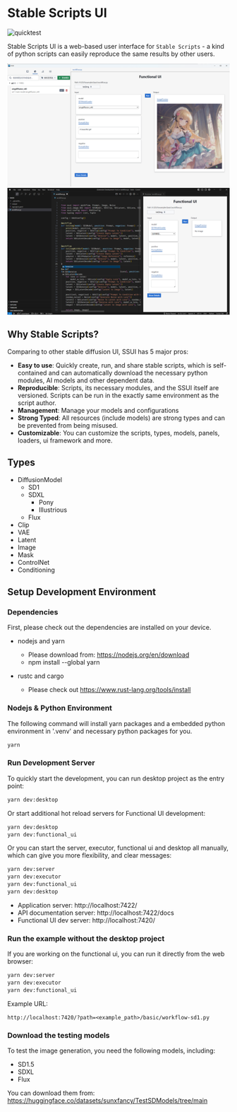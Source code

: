 Stable Scripts UI
====================

![quicktest](https://github.com/sunxfancy/SSUI/actions/workflows/quicktest.yml/badge.svg)

Stable Scripts UI is a web-based user interface for `Stable Scripts` - a kind of python scripts can easily reproduce the same results by other users.


![Desktop Version](doc/images/desktop.png)
![VSCode Plugin](doc/images/vscode-plugin.png)


## Why Stable Scripts?

Comparing to other stable diffusion UI, SSUI has 5 major pros:

- **Easy to use**: Quickly create, run, and share stable scripts, which is self-contained and can automatically download the necessary python modules, AI models and other dependent data.
- **Reproducible**: Scripts, its necessary modules, and the SSUI itself are versioned. Scripts can be run in the exactly same environment as the script author.
- **Management**: Manage your models and configurations 
- **Strong Typed**: All resources (include models) are strong types and can be prevented from being misused.
- **Customizable**: You can customize the scripts, types, models, panels, loaders, ui framework and more.


## Types

- DiffusionModel
  - SD1
  - SDXL
    - Pony
    - Illustrious
  - Flux
- Clip
- VAE
- Latent
- Image
- Mask
- ControlNet
- Conditioning


## Setup Development Environment

### Dependencies

First, please check out the dependencies are installed on your device.

- nodejs and yarn
  - Please download from: https://nodejs.org/en/download
  - npm install --global yarn

- rustc and cargo
  - Please check out https://www.rust-lang.org/tools/install


### Nodejs & Python Environment

The following command will install yarn packages and a embedded python environment in '.venv' and necessary python packages for you.

```bash
yarn
```


### Run Development Server

To quickly start the development, you can run desktop project as the entry point:
```bash
yarn dev:desktop
```

Or start additional hot reload servers for Functional UI development:
```bash
yarn dev:desktop
yarn dev:functional_ui
```

Or you can start the server, executor, functional ui and desktop all manually, which can give you more flexibility, and clear messages:

```bash
yarn dev:server
yarn dev:executor
yarn dev:functional_ui
yarn dev:desktop
```

- Application server: http://localhost:7422/
- API documentation server: http://localhost:7422/docs
- Functional UI dev server: http://localhost:7420/

### Run the example without the desktop project

If you are working on the functional ui, you can run it directly from the web browser:

```bash
yarn dev:server
yarn dev:executor
yarn dev:functional_ui
```

Example URL: 
```
http://localhost:7420/?path=<example_path>/basic/workflow-sd1.py
```

### Download the testing models

To test the image generation, you need the following models, including:

- SD1.5
- SDXL
- Flux

You can download them from:
https://huggingface.co/datasets/sunxfancy/TestSDModels/tree/main
